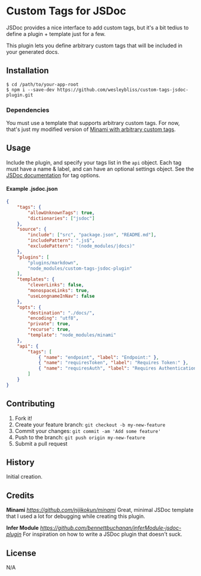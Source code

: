 # Custom Tags for JSDoc

JSDoc provides a nice interface to add custom tags, but it's a bit tedius to define a plugin + template just for a few.

This plugin lets you define arbitrary custom tags that will be included in your generated docs.


## Installation

```shell
$ cd /path/to/your-app-root
$ npm i --save-dev https://github.com/wesleybliss/custom-tags-jsdoc-plugin.git
```
### Dependencies

You must use a template that supports arbitrary custom tags. For now, that's just my modified version of [Minami with arbitrary custom tags](https://github.com/wesleybliss/minami.git).


## Usage

Include the plugin, and specify your tags list in the `api` object.
Each tag must have a name & label, and can have an optional settings object.
See the [JSDoc documentation](http://usejsdoc.org/about-plugins.html#tag-definitions) for tag options.

#### Example **.jsdoc.json**

```json
{
    "tags": {
        "allowUnknownTags": true,
        "dictionaries": ["jsdoc"]
    },
    "source": {
        "include": ["src", "package.json", "README.md"],
        "includePattern": ".js$",
        "excludePattern": "(node_modules/|docs)"
    },
    "plugins": [
        "plugins/markdown",
        "node_modules/custom-tags-jsdoc-plugin"
    ],
    "templates": {
        "cleverLinks": false,
        "monospaceLinks": true,
        "useLongnameInNav": false
    },
    "opts": {
        "destination": "./docs/",
        "encoding": "utf8",
        "private": true,
        "recurse": true,
        "template": "node_modules/minami"
    },
    "api": {
        "tags": [
            { "name": "endpoint", "label": "Endpoint:" },
            { "name": "requiresToken", "label": "Requires Token:" },
            { "name": "requiresAuth", "label": "Requires Authentication:" }
        ]
    }
}
```


## Contributing
1. Fork it!
2. Create your feature branch: `git checkout -b my-new-feature`
3. Commit your changes: `git commit -am 'Add some feature'`
4. Push to the branch: `git push origin my-new-feature`
5. Submit a pull request


## History

Initial creation.


## Credits

**Minami**
*https://github.com/nijikokun/minami*
Great, minimal JSDoc template that I used a lot for debugging while creating this plugin.

**Infer Module**
*https://github.com/bennettbuchanan/inferModule-jsdoc-plugin*
For inspiration on how to write a JSDoc plugin that doesn't suck.


## License

N/A